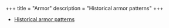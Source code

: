 +++
title = "Armor"
description = "Historical armor patterns"
+++

* [Historical armor patterns](https://www.armourarchive.org/)